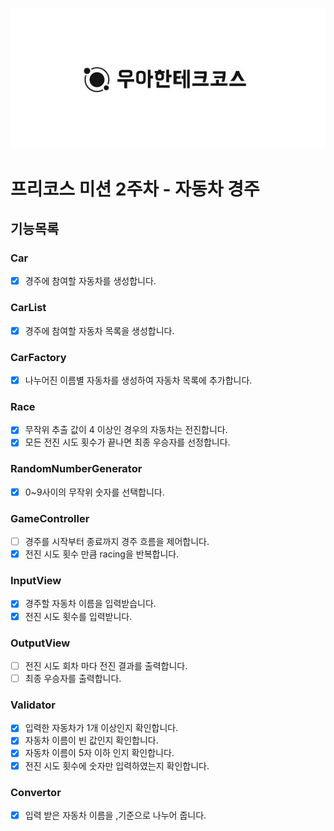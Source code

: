 <p align="center">
    <img src="./woowacourse_logo.jpg" alt="우아한테크코스" width="600px">
</p>

# 프리코스 미션 2주차 - 자동차 경주


## 기능목록

### Car
- [x] 경주에 참여할 자동차를 생성합니다.

### CarList
- [x] 경주에 참여할 자동차 목록을 생성합니다.

### CarFactory
- [x] 나누어진 이름별 자동차를 생성하여 자동차 목록에 추가합니다.

### Race
- [X] 무작위 추출 값이 4 이상인 경우의 자동차는 전진합니다.
- [X] 모든 전진 시도 횟수가 끝나면 최종 우승자를 선정합니다.

### RandomNumberGenerator
- [X] 0~9사이의 무작위 숫자를 선택합니다.

### GameController
- [ ] 경주를 시작부터 종료까지 경주 흐름을 제어합니다.
- [X] 전진 시도 횟수 만큼 racing을 반복합니다.

### InputView
- [x] 경주할 자동차 이름을 입력받습니다.
- [x] 전진 시도 횟수를 입력받니다.
### OutputView
- [ ] 전진 시도 회차 마다 전진 결과를 출력합니다.
- [ ] 최종 우승자를 출력합니다.

### Validator
- [X] 입력한 자동차가 1개 이상인지 확인합니다.
- [x] 자동차 이름이 빈 값인지 확인합니다.
- [x] 자동차 이름이 5자 이하 인지 확인합니다.
- [x] 전진 시도 횟수에 숫자만 입력하였는지 확인합니다.

### Convertor
- [x] 입력 받은 자동차 이름을 ,기준으로 나누어 줍니다.

